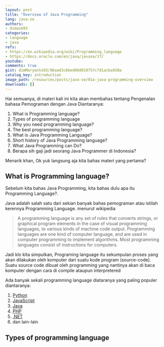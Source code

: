 ```yaml
---
layout: post
title: "Overview of Java Programming"
lang: java-se
authors:
- dimasm93
categories:
- language
- java
refs: 
- https://en.wikipedia.org/wiki/Programming_language
- https://docs.oracle.com/en/java/javase/17/
youtube: 
comments: true
gist: dimMaryanto93/96aad3c6bed60d010757c7d1acba930a
catalog_key: introduction
image_path: /resources/posts/java-se/01a-java-programming-overview
downloads: []
---
```


Hai semuanya, di materi kali ini kita akan membahas tentang Pengenalan bahasa Pemograman dengan Java Diantaranya:

1. What is Programming language?
2. Types of programming language
3. Why you need programming language?
4. The best programming language?
5. What is Java Programming Language?
6. Short history of Java Programming language?
7. What Java Programming can Do?
8. Berapa sih gaji jadi seorang Java Programmer di Indonesia?

Menarik khan, Ok yuk langsung aja kita bahas materi yang pertama?

<!--more-->

## What is Programming language?

Sebelum kita bahas Java Programming, kita bahas dulu apa itu Programming Language?.

Java adalah salah satu dari sekian banyak bahas pemograman atau istilah kerennya Programming Language. menurut wikipedia

> A programming language is any set of rules that converts strings, or graphical program elements in the case of visual programming languages, to various kinds of machine code output. Programming languages are one kind of computer language, and are used in computer programming to implement algorithms. Most programming languages consist of instructions for computers.

Jadi klo kita simpulkan, Programing language itu sekumpulan proses yang akan dilakukan oleh komputer dari suatu kode program (source-code). Suatu source code dibuat oleh programming yang nantinya akan di baca komputer dengan cara di compile ataupun interpretered

Ada banyak sekali programming language diataranya yang paling populer diantaranya:

1. [Python](https://www.python.org/)
2. [JavaScript](https://developer.mozilla.org/en-US/docs/Web/JavaScript)
3. [Java](https://www.oracle.com/java/)
4. [PHP](https://www.php.net/)
5. [.NET](https://dotnet.microsoft.com/en-us/)
6. dan lain-lain

## Types of programming language

